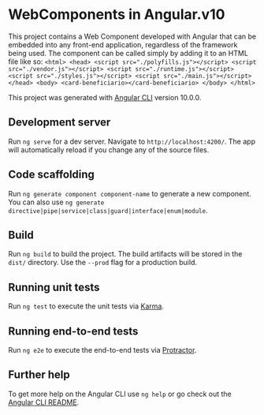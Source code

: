 # WebComponents in Angular.v10

This project contains a Web Component developed with Angular that can be embedded into any front-end application, regardless of the framework being used. The component can be called simply by adding it to an HTML file like so:
                `<html>
                  <head>
                    <script src="./polyfills.js"></script>
                    <script src="./vendor.js"></script>
                    <script src="./runtime.js"></script>
                    <script src="./styles.js"></script>
                    <script src="./main.js"></script>
                  </head>
                  <body>
                    <card-beneficiario></card-beneficiario>
                  </body>
                </html>`

This project was generated with [Angular CLI](https://github.com/angular/angular-cli) version 10.0.0.

## Development server

Run `ng serve` for a dev server. Navigate to `http://localhost:4200/`. The app will automatically reload if you change any of the source files.

## Code scaffolding

Run `ng generate component component-name` to generate a new component. You can also use `ng generate directive|pipe|service|class|guard|interface|enum|module`.

## Build

Run `ng build` to build the project. The build artifacts will be stored in the `dist/` directory. Use the `--prod` flag for a production build.

## Running unit tests

Run `ng test` to execute the unit tests via [Karma](https://karma-runner.github.io).

## Running end-to-end tests

Run `ng e2e` to execute the end-to-end tests via [Protractor](http://www.protractortest.org/).

## Further help

To get more help on the Angular CLI use `ng help` or go check out the [Angular CLI README](https://github.com/angular/angular-cli/blob/master/README.md).

